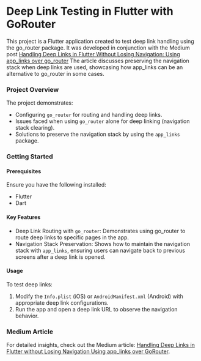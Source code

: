 # Deep Link Testing in Flutter with GoRouter
This project is a Flutter application created to test deep link handling using the go_router package. It was developed in conjunction with the Medium post [Handling Deep Links in Flutter Without Losing Navigation: Using app_links over go_router](https://medium.com/@pinky.hlaing173/handling-deep-links-in-flutter-without-losing-navigation-using-app-links-over-go-router-45845bc07373 "Handling Deep Links in Flutter Without Losing Navigation: Using app_links over go_router") The article discusses preserving the navigation stack when deep links are used, showcasing how app_links can be an alternative to go_router in some cases.

### Project Overview
The project demonstrates:

- Configuring `go_router` for routing and handling deep links.
- Issues faced when using `go_router` alone for deep linking (navigation stack clearing).
- Solutions to preserve the navigation stack by using the `app_links` package.

### Getting Started
#### Prerequisites
Ensure you have the following installed:

- Flutter
- Dart


#### Key Features
- Deep Link Routing with `go_router`: Demonstrates using go_router to route deep links to specific pages in the app.
- Navigation Stack Preservation: Shows how to maintain the navigation stack with `app_links`, ensuring users can navigate back to previous screens after a deep link is opened.

#### Usage
To test deep links:

1. Modify the `Info.plist` (iOS) or `AndroidManifest.xml` (Android) with appropriate deep link configurations.
2. Run the app and open a deep link URL to observe the navigation behavior.

### Medium Article
For detailed insights, check out the Medium article: [Handling Deep Links in Flutter without Losing Navigation Using app_links over GoRouter](https://medium.com/@pinky.hlaing173/handling-deep-links-in-flutter-without-losing-navigation-using-app-links-over-go-router-45845bc07373 "Handling Deep Links in Flutter without Losing Navigation Using app_links over GoRouter").
